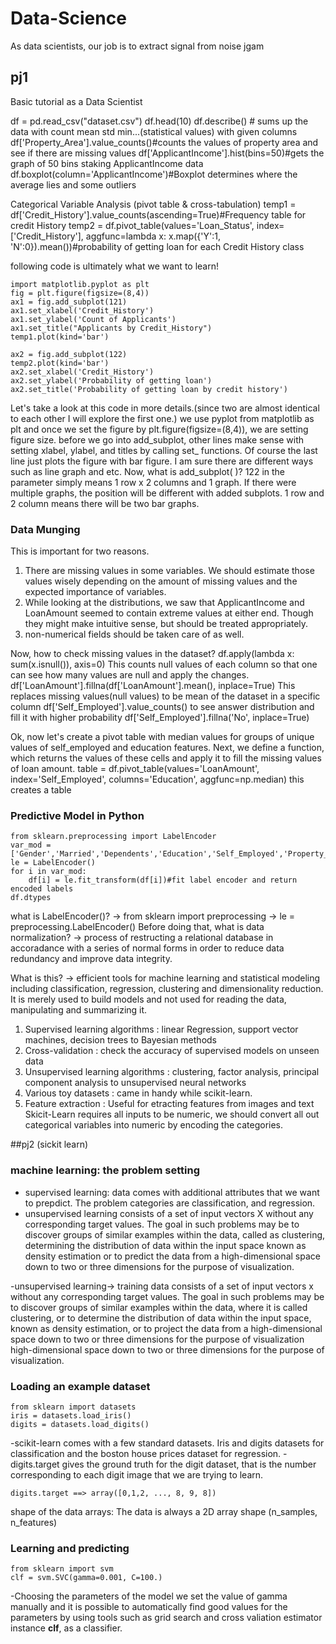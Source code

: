 # Data-Science
As data scientists, our job is to extract signal from noise
jgam

## pj1
Basic tutorial as a Data Scientist

df = pd.read_csv("dataset.csv")
df.head(10)
df.describe() # sums up the data with count mean std min...(statistical values) with given columns
df['Property_Area'].value_counts()#counts the values of property area and see if there are missing values
df['ApplicantIncome'].hist(bins=50)#gets the graph of 50 bins staking ApplicantIncome data
df.boxplot(column='ApplicantIncome')#Boxplot determines where the average lies and some outliers

Categorical Variable Analysis (pivot table & cross-tabulation)
temp1 = df['Credit_History'].value_counts(ascending=True)#Frequency table for credit History
temp2 = df.pivot_table(values='Loan_Status', index=['Credit_History'], aggfunc=lambda x: x.map({'Y':1, 'N':0}).mean())#probability of getting loan for each Credit History class

following code is ultimately what we want to learn!
```
import matplotlib.pyplot as plt
fig = plt.figure(figsize=(8,4))
ax1 = fig.add_subplot(121)
ax1.set_xlabel('Credit_History')
ax1.set_ylabel('Count of Applicants')
ax1.set_title("Applicants by Credit_History")
temp1.plot(kind='bar')

ax2 = fig.add_subplot(122)
temp2.plot(kind='bar')
ax2.set_xlabel('Credit_History')
ax2.set_ylabel('Probability of getting loan')
ax2.set_title('Probability of getting loan by credit history')
```

Let's take a look at this code in more details.(since two are almost identical to each other I will explore the first one.)
we use pyplot from matplotlib as plt and once we set the figure by plt.figure(figsize=(8,4)), we are setting figure size.
before we go into add_subplot, other lines make sense with setting xlabel, ylabel, and titles by calling set_ functions. Of course the last line just plots the figure with bar figure. I am sure there are different ways such as line graph and etc.
Now, what is add_subplot( )? 122 in the parameter simply means 1 row x 2 columns and 1 graph.
If there were multiple graphs, the position will be different with added subplots.
1 row and 2 column means there will be two bar graphs.

### Data Munging
This is important for two reasons.
1. There are missing values in some variables. We should estimate those values wisely depending on the amount of missing values and the expected importance of variables.
2. While looking at the distributions, we saw that ApplicantIncome and LoanAmount seemed to contain extreme values at either end. Though they might make intuitive sense, but should be treated appropriately.
3. non-numerical fields should be taken care of as well.

Now, how to check missing values in the dataset?
df.apply(lambda x: sum(x.isnull()), axis=0)
This counts null values of each column so that one can see how many values are null and apply the changes.
df['LoanAmount'].fillna(df['LoanAmount'].mean(), inplace=True)
This replaces missing values(null values) to be mean of the dataset in a specific column
df['Self_Employed'].value_counts() to see answer distribution and fill it with higher probability
df['Self_Employed'].fillna('No', inplace=True)

Ok, now let's create a pivot table with median values for groups of unique values of self_employed and education features. Next, we define a function, which returns the values of these cells and apply it to fill the missing values of loan amount.
table = df.pivot_table(values='LoanAmount', index='Self_Employed', columns='Education', aggfunc=np.median)
this creates a table

### Predictive Model in Python
```
from sklearn.preprocessing import LabelEncoder
var_mod = ['Gender','Married','Dependents','Education','Self_Employed','Property_Area','Loan_Status']
le = LabelEncoder()
for i in var_mod:
	df[i] = le.fit_transform(df[i])#fit label encoder and return encoded labels
df.dtypes
```
what is LabelEncoder()?
-> from sklearn import preprocessing
-> le = preprocessing.LabelEncoder()
Before doing that, what is data normalization?
->  process of restructing a relational database in accoradance with a series of normal forms in order to reduce data redundancy and improve data integrity.


What is this?
-> efficient tools for machine learning and statistical modeling including classification, regression, clustering and dimensionality reduction. It is merely used to build models and not used for reading the data, manipulating and summarizing it.
1. Supervised learning algorithms : linear Regression, support vector machines, decision trees to Bayesian methods
2. Cross-validation : check the accuracy of supervised models on unseen data
3. Unsupervised learning algorithms : clustering, factor analysis, principal component analysis to unsupervised neural networks
4. Various toy datasets : came in handy while scikit-learn.
5. Feature extraction : Useful for etracting features from images and text
Skicit-Learn requires all inputs to be numeric, we should convert all out categorical variables into numeric by encoding the categories.

##pj2 (sickit learn)

### machine learning: the problem setting
- supervised learning: data comes with additional attributes that we want to prepdict. The problem categories are classification, and regression.
- unsupervised learning consists of a set of input vectors X without any corresponding target values. The goal in such problems may be to discover groups of similar examples within the data, called as clustering, determining the distribution of data within the input space known as density estimation or to predict the data from a high-dimensional space down to two or three dimensions for the purpose of visualization.

-unsupervised learning-> training data consists of a set of input vectors x without any corresponding target values. The goal in such problems may be to discover groups of similar examples within the data, where it is called clustering, or to determine the distribution of data within the input space, known as density estimation, or to project the data from a high-dimensional space down to two or three dimensions for the purpose of visualization high-dimensional space down to two or three dimensions for the purpose of visualization.

### Loading an example dataset
```
from sklearn import datasets
iris = datasets.load_iris()
digits = datasets.load_digits()
```

-scikit-learn comes with a few standard datasets. Iris and digits datasets for classification and the boston house prices dataset for regression.
-digits.target gives the ground truth for the digit dataset, that is the number corresponding to each digit image that we are trying to learn.
```
digits.target ==> array([0,1,2, ..., 8, 9, 8])

```

shape of the data arrays: The data is always a 2D array shape (n_samples, n_features)

### Learning and predicting
```
from sklearn import svm
clf = svm.SVC(gamma=0.001, C=100.)
```
-Choosing the parameters of the model
we set the value of gamma manually and it is possible to automatically find good values for the parameters by using tools such as grid search and cross valiation
estimator instance **clf**, as a classifier.